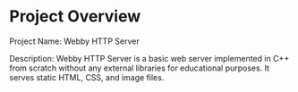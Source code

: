 # Project Overview
Project Name: Webby HTTP Server

Description: Webby HTTP Server is a basic web server implemented in C++ from scratch without any external libraries for educational purposes. It serves static HTML, CSS, and image files.

